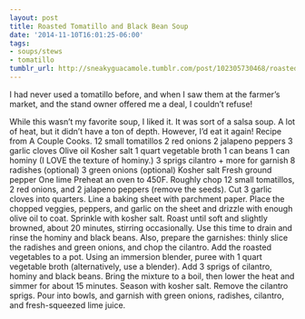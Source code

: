 ```yaml
---
layout: post
title: Roasted Tomatillo and Black Bean Soup
date: '2014-11-10T16:01:25-06:00'
tags:
- soups/stews
- tomatillo
tumblr_url: http://sneakyguacamole.tumblr.com/post/102305730468/roasted-tomatillo-and-black-bean-soup
---
```

I had never used a tomatillo before, and when I saw them at the farmer’s market, and the stand owner offered me a deal, I couldn’t refuse!


While this wasn’t my favorite soup, I liked it. It was sort of a salsa soup. A lot of heat, but it didn’t have a ton of depth. However, I’d eat it again! Recipe from A Couple Cooks.
12 small tomatillos
2 red onions
2 jalapeno peppers
3 garlic cloves
Olive oil
Kosher salt
1 quart vegetable broth
1 can beans
1 can hominy (I LOVE the texture of hominy.)
3 sprigs cilantro + more for garnish
8 radishes (optional)
3 green onions (optional)
Kosher salt
Fresh ground pepper
One lime
Preheat an oven to 450F.
Roughly chop 12 small tomatillos, 2 red onions, and 2 jalapeno peppers (remove the seeds). Cut 3 garlic cloves into quarters.
Line a baking sheet with parchment paper. Place the chopped veggies, peppers, and garlic on the sheet and drizzle with enough olive oil to coat. Sprinkle with kosher salt. Roast until soft and slightly browned, about 20 minutes, stirring occasionally.
Use this time to drain and rinse the hominy and black beans. Also, prepare the garnishes: thinly slice the radishes and green onions, and chop the cilantro.
Add the roasted vegetables to a pot. Using an immersion blender, puree with 1 quart vegetable broth (alternatively, use a blender).
Add 3 sprigs of cilantro, hominy and black beans. Bring the mixture to a boil, then lower the heat and simmer for about 15 minutes. Season with kosher salt.
Remove the cilantro sprigs. Pour into bowls, and garnish with green onions, radishes, cilantro, and fresh-squeezed lime juice.
